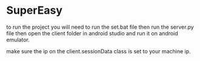 # SuperEasy
to run the project you will need to run the set.bat file
then run the server.py file
then open the client folder in android studio and run it on android emulator.

make sure the ip on the client.sessionData class is set to your machine ip.
